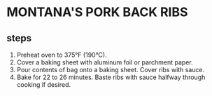 # MONTANA'S PORK BACK RIBS

## steps
1. Preheat oven to 375°F (190°C).
2. Cover a baking sheet with aluminum foil or parchment paper.
3. Pour contents of bag onto a baking sheet. Cover ribs with sauce.
4. Bake for 22 to 26 minutes. Baste ribs with sauce halfway through cooking if desired.

